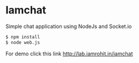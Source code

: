 Iamchat
========

Simple chat application using NodeJs and Socket.io

```sh
$ npm install
$ node web.js
```

For demo click this link http://lab.iamrohit.in/iamchat
 
